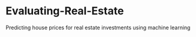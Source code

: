 # Evaluating-Real-Estate
Predicting house prices for real estate investments using machine learning
